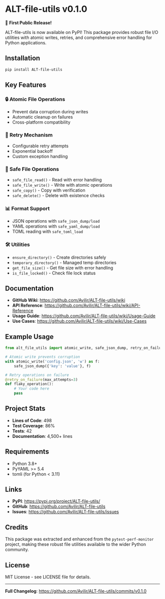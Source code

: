 # ALT-file-utils v0.1.0

🎉 **First Public Release!**

ALT-file-utils is now available on PyPI! This package provides robust file I/O utilities with atomic writes, retries, and comprehensive error handling for Python applications.

## Installation

```bash
pip install ALT-file-utils
```

## Key Features

### 🔒 Atomic File Operations
- Prevent data corruption during writes
- Automatic cleanup on failures
- Cross-platform compatibility

### 🔄 Retry Mechanism
- Configurable retry attempts
- Exponential backoff
- Custom exception handling

### 📁 Safe File Operations
- `safe_file_read()` - Read with error handling
- `safe_file_write()` - Write with atomic operations
- `safe_copy()` - Copy with verification
- `safe_delete()` - Delete with existence checks

### 📊 Format Support
- JSON operations with `safe_json_dump/load`
- YAML operations with `safe_yaml_dump/load`
- TOML reading with `safe_toml_load`

### 🛠️ Utilities
- `ensure_directory()` - Create directories safely
- `temporary_directory()` - Managed temp directories
- `get_file_size()` - Get file size with error handling
- `is_file_locked()` - Check file lock status

## Documentation

- **GitHub Wiki**: https://github.com/Avilir/ALT-file-utils/wiki
- **API Reference**: https://github.com/Avilir/ALT-file-utils/wiki/API-Reference
- **Usage Guide**: https://github.com/Avilir/ALT-file-utils/wiki/Usage-Guide
- **Use Cases**: https://github.com/Avilir/ALT-file-utils/wiki/Use-Cases

## Example Usage

```python
from alt_file_utils import atomic_write, safe_json_dump, retry_on_failure

# Atomic write prevents corruption
with atomic_write('config.json', 'w') as f:
    safe_json_dump({'key': 'value'}, f)

# Retry operations on failure
@retry_on_failure(max_attempts=3)
def flaky_operation():
    # Your code here
    pass
```

## Project Stats

- **Lines of Code**: 498
- **Test Coverage**: 86%
- **Tests**: 42
- **Documentation**: 4,500+ lines

## Requirements

- Python 3.8+
- PyYAML >= 5.4
- tomli (for Python < 3.11)

## Links

- **PyPI**: https://pypi.org/project/ALT-file-utils/
- **GitHub**: https://github.com/Avilir/ALT-file-utils
- **Issues**: https://github.com/Avilir/ALT-file-utils/issues

## Credits

This package was extracted and enhanced from the `pytest-perf-monitor` project, making these robust file utilities available to the wider Python community.

## License

MIT License - see LICENSE file for details.

---

**Full Changelog**: https://github.com/Avilir/ALT-file-utils/commits/v0.1.0
